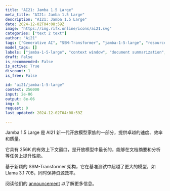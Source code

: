 ```yaml
---
title: "AI21: Jamba 1.5 Large"
meta_title: "AI21: Jamba 1.5 Large"
description: "AI21: Jamba 1.5 Large"
date: 2024-12-02T04:08:59Z
image: "https://img.rifx.online/icons/ai21.svg"
categories: ["text 2 text"]
author: "Ai21"
tags: ["Generative AI", "SSM-Transformer", "jamba-1-5-large", "resource efficiency", "Ai21", "Machine Learning", "document summarization", "Data Science", "Technology", "context window", "Chatbots"]
model_tags: []
labels: ["jamba-1-5-large", "context window", "document summarization", "SSM-Transformer", "resource efficiency"]
draft: False
is_recommended: False
is_active: True
discount: 1
is_free: False

id: "ai21/jamba-1-5-large"
context: 256000
input: 2e-06
output: 8e-06
img: 0
request: 0
last_updated: 2024-12-02T04:08:59Z

---
```


Jamba 1.5 Large 是 AI21 新一代开放模型家族的一部分，提供卓越的速度、效率和质量。

它具有 256K 的有效上下文窗口，是开放模型中最长的，能够在文档摘要和分析等任务上提升性能。

基于新颖的 SSM-Transformer 架构，它在基准测试中超越了更大的模型，如 Llama 3.1 70B，同时保持资源效率。

阅读他们的 [announcement](https://www.ai21.com/blog/announcing-jamba-model-family) 以了解更多信息。

